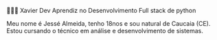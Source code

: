 👩🏻‍💻 Xavier Dev
Aprendiz no Desenvolvimento Full stack de python 

Meu nome é Jessé Almeida, tenho 18nos e sou natural de Caucaia (CE). Estou cursando o técnico em análise e desenvolvimento de sistemas.
